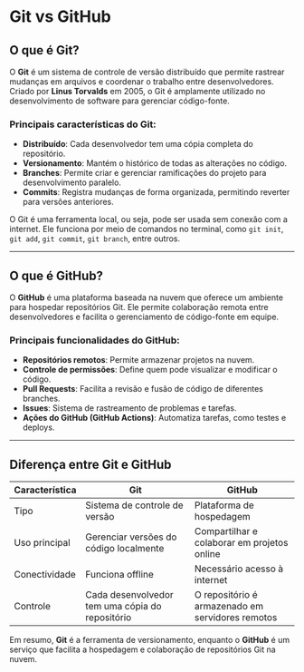 # Git vs GitHub

## O que é Git?
O **Git** é um sistema de controle de versão distribuído que permite rastrear mudanças em arquivos e coordenar o trabalho entre desenvolvedores. Criado por **Linus Torvalds** em 2005, o Git é amplamente utilizado no desenvolvimento de software para gerenciar código-fonte.

### Principais características do Git:
- **Distribuído**: Cada desenvolvedor tem uma cópia completa do repositório.
- **Versionamento**: Mantém o histórico de todas as alterações no código.
- **Branches**: Permite criar e gerenciar ramificações do projeto para desenvolvimento paralelo.
- **Commits**: Registra mudanças de forma organizada, permitindo reverter para versões anteriores.

O Git é uma ferramenta local, ou seja, pode ser usada sem conexão com a internet. Ele funciona por meio de comandos no terminal, como `git init`, `git add`, `git commit`, `git branch`, entre outros.

---

## O que é GitHub?
O **GitHub** é uma plataforma baseada na nuvem que oferece um ambiente para hospedar repositórios Git. Ele permite colaboração remota entre desenvolvedores e facilita o gerenciamento de código-fonte em equipe.

### Principais funcionalidades do GitHub:
- **Repositórios remotos**: Permite armazenar projetos na nuvem.
- **Controle de permissões**: Define quem pode visualizar e modificar o código.
- **Pull Requests**: Facilita a revisão e fusão de código de diferentes branches.
- **Issues**: Sistema de rastreamento de problemas e tarefas.
- **Ações do GitHub (GitHub Actions)**: Automatiza tarefas, como testes e deploys.

---

## Diferença entre Git e GitHub
| Característica | Git | GitHub |
|--------------|------|--------|
| Tipo | Sistema de controle de versão | Plataforma de hospedagem |
| Uso principal | Gerenciar versões do código localmente | Compartilhar e colaborar em projetos online |
| Conectividade | Funciona offline | Necessário acesso à internet |
| Controle | Cada desenvolvedor tem uma cópia do repositório | O repositório é armazenado em servidores remotos |

Em resumo, **Git** é a ferramenta de versionamento, enquanto o **GitHub** é um serviço que facilita a hospedagem e colaboração de repositórios Git na nuvem.


